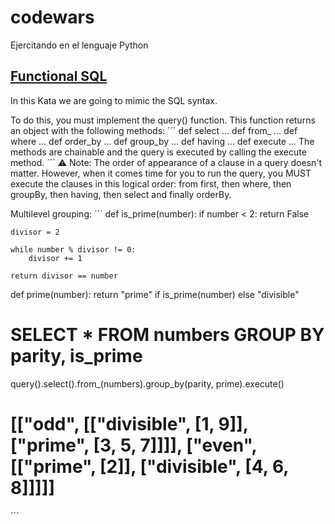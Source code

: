 # codewars
Ejercitando en el lenguaje Python

## [Functional SQL](https://www.codewars.com/kata/545434090294935e7d0010ab/train/python)

In this Kata we are going to mimic the SQL syntax.

To do this, you must implement the query() function. This function returns an object with the following methods:
´´´
def select ...
def from_ ...
def where ...
def order_by ...
def group_by ...
def having ...
def execute ...
The methods are chainable and the query is executed by calling the execute method.
´´´
⚠️ Note: The order of appearance of a clause in a query doesn't matter. However, when it comes time for you to run the query, you MUST execute the clauses in this logical order: from first, then where, then groupBy, then having, then select and finally orderBy.

Multilevel grouping:
´´´
def is_prime(number):
    if number < 2:
        return False

    divisor = 2

    while number % divisor != 0:
        divisor += 1

    return divisor == number

def prime(number):
    return "prime" if is_prime(number) else "divisible"

# SELECT * FROM numbers GROUP BY parity, is_prime
query().select().from_(numbers).group_by(parity, prime).execute()
# [["odd", [["divisible", [1, 9]], ["prime", [3, 5, 7]]]], ["even", [["prime", [2]], ["divisible", [4, 6, 8]]]]]
´´´

